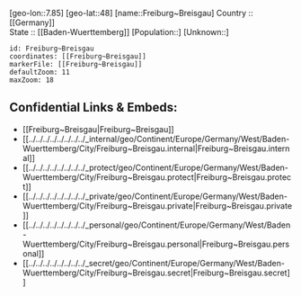 ﻿---
location: [48,7.85] 
mapzoom: [7,12] 
mapmarker: city 
type: City
tags:
- geo/City


SpocWebEntityId: 30250
isDeleted: false
confidential: public

---
[geo-lon::7.85] 
[geo-lat::48] 
[name::Freiburg~Breisgau] 
Country :: [[Germany]]  
State :: [[Baden-Wuerttemberg]] 
[Population::] 
[Unknown::] 


```leaflet
id: Freiburg~Breisgau
coordinates: [[Freiburg~Breisgau]] 
markerFile: [[Freiburg~Breisgau]] 
defaultZoom: 11 
maxZoom: 18
```


## Confidential Links & Embeds: 
- [[Freiburg~Breisgau|Freiburg~Breisgau]]  
- [[../../../../../../../../_internal/geo/Continent/Europe/Germany/West/Baden-Wuerttemberg/City/Freiburg~Breisgau.internal|Freiburg~Breisgau.internal]] 
- [[../../../../../../../../_protect/geo/Continent/Europe/Germany/West/Baden-Wuerttemberg/City/Freiburg~Breisgau.protect|Freiburg~Breisgau.protect]] 
- [[../../../../../../../../_private/geo/Continent/Europe/Germany/West/Baden-Wuerttemberg/City/Freiburg~Breisgau.private|Freiburg~Breisgau.private]] 
- [[../../../../../../../../_personal/geo/Continent/Europe/Germany/West/Baden-Wuerttemberg/City/Freiburg~Breisgau.personal|Freiburg~Breisgau.personal]] 
- [[../../../../../../../../_secret/geo/Continent/Europe/Germany/West/Baden-Wuerttemberg/City/Freiburg~Breisgau.secret|Freiburg~Breisgau.secret]] 

